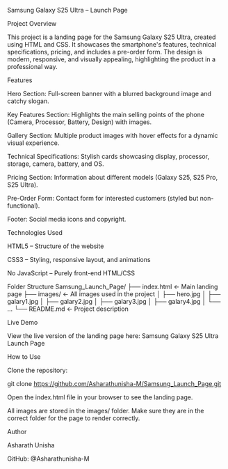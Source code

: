 Samsung Galaxy S25 Ultra – Launch Page

Project Overview

This project is a landing page for the Samsung Galaxy S25 Ultra, created using HTML and CSS. It showcases the smartphone's features, technical specifications, pricing, and includes a pre-order form. The design is modern, responsive, and visually appealing, highlighting the product in a professional way.

Features

Hero Section: Full-screen banner with a blurred background image and catchy slogan.

Key Features Section: Highlights the main selling points of the phone (Camera, Processor, Battery, Design) with images.

Gallery Section: Multiple product images with hover effects for a dynamic visual experience.

Technical Specifications: Stylish cards showcasing display, processor, storage, camera, battery, and OS.

Pricing Section: Information about different models (Galaxy S25, S25 Pro, S25 Ultra).

Pre-Order Form: Contact form for interested customers (styled but non-functional).

Footer: Social media icons and copyright.

Technologies Used

HTML5 – Structure of the website

CSS3 – Styling, responsive layout, and animations

No JavaScript – Purely front-end HTML/CSS

Folder Structure
Samsung_Launch_Page/
├── index.html            ← Main landing page
├── images/               ← All images used in the project
│   ├── hero.jpg
│   ├── galary1.jpg
│   ├── galary2.jpg
│   ├── galary3.jpg
│   ├── galary4.jpg
│   └── ...
└── README.md             ← Project description

Live Demo

View the live version of the landing page here:
Samsung Galaxy S25 Ultra Launch Page

How to Use

Clone the repository:

git clone https://github.com/Asharathunisha-M/Samsung_Launch_Page.git


Open the index.html file in your browser to see the landing page.

All images are stored in the images/ folder. Make sure they are in the correct folder for the page to render correctly.

Author

Asharath Unisha

GitHub: @Asharathunisha-M
